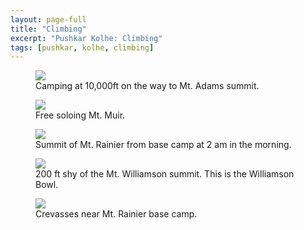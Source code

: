 ```yaml
---
layout: page-full
title: "Climbing"
excerpt: "Pushkar Kolhe: Climbing"
tags: [pushkar, kolhe, climbing]
---
```



<figure>
    <img src="http://www.cc.gatech.edu/~pushkar/images/adams1.jpg">
    <figcaption>Camping at 10,000ft on the way to Mt. Adams summit.</figcaption>
</figure>

<figure>
    <img src="http://www.cc.gatech.edu/~pushkar/images/muir.jpg">
    <figcaption>Free soloing Mt. Muir.</figcaption>
</figure>

<figure>
    <img src="http://www.cc.gatech.edu/~pushkar/images/rainier.jpg">
    <figcaption>Summit of Mt. Rainier from base camp at 2 am in the morning.</figcaption>
</figure>

<figure>
    <img src="http://www.cc.gatech.edu/~pushkar/images/williamson.jpg">
    <figcaption>200 ft shy of the Mt. Williamson summit. This is the Williamson Bowl.</figcaption>
</figure>

<figure>
    <img src="https://s3.amazonaws.com/share-all/rainier.jpg">
    <figcaption>Crevasses near Mt. Rainier base camp.</figcaption>
</figure>
